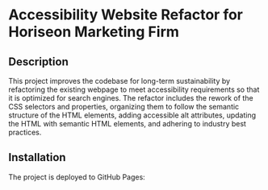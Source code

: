 # Accessibility Website Refactor for Horiseon Marketing Firm

## Description

This project improves the codebase for long-term sustainability by    
refactoring the existing webpage to meet accessibility requirements so that it is optimized for search engines. The refactor includes the rework of the CSS selectors and properties, organizing them to follow the semantic structure of the HTML elements, adding accessible alt attributes, updating the HTML with semantic HTML elements, and adhering to industry best practices. 

## Installation

The project is deployed to GitHub Pages:  
